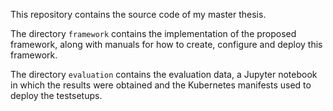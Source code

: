 This repository contains the source code of my master thesis. 

The directory ```framework``` contains the implementation of the proposed framework, along with manuals for how to create, configure and deploy this framework. 

The directory ```evaluation``` contains the evaluation data, a Jupyter notebook in which the results were obtained and the Kubernetes manifests used to deploy the testsetups. 

